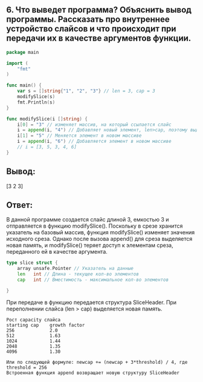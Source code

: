 ## 6. Что выведет программа? Объяснить вывод программы. Рассказать про внутреннее устройство слайсов и что происходит при передачи их в качестве аргументов функции.

```go
package main

import (
	"fmt"
)

func main() {
	var s = []string{"1", "2", "3"} // len = 3, cap = 3
	modifySlice(s)
	fmt.Println(s)
}

func modifySlice(i []string) {
	i[0] = "3" // изменяет массив, на который ссылается слайс
	i = append(i, "4") // Добавляет новый элемент, len>cap, поэтому выделяется память для нового массива и i ссылается на него
	i[1] = "5" // Меняется элемент в новом массиве
	i = append(i, "6") // Добавляется элемент в новом массиве
	// i = [3, 5, 3, 4, 6]
}
```

## Вывод: 

[3 2 3]

## Ответ:

В данной программе создается слайс длиной 3, емкостью 3 и отправляется в функцию modifySlice(). Поскольку в срезе хранится указатель на базовый массив, функция modifySlice() изменяет значения исходного среза. Однако после вызова append() для среза выделяется новая память, и modifySlice() теряет доступ к элементам среза, переданного ей в качестве аргумента.

```go
type slice struct {
	array unsafe.Pointer // Указатель на данные
	len   int // Длина - текущее кол-во элементов
	cap   int // Вместимость - максимальное кол-во элементов

}
```

При передаче в функцию передается структура SliceHeader. При переполнении слайса (len > cap) выделяется новая память.

```
Рост capacity слайса
starting cap    growth factor
256             2.0
512             1.63
1024            1.44
2048            1.35
4096            1.30

Или по следующей формуле: newcap += (newcap + 3*threshold) / 4, где threshold = 256
Встроенная функция append возвращает новую структуру SliceHeader

```

